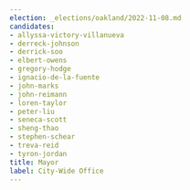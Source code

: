 ```yaml
---
election: _elections/oakland/2022-11-08.md
candidates:
- allyssa-victory-villanueva
- derreck-johnson
- derrick-soo
- elbert-owens
- gregory-hodge
- ignacio-de-la-fuente
- john-marks
- john-reimann
- loren-taylor
- peter-liu
- seneca-scott
- sheng-thao
- stephen-schear
- treva-reid
- tyron-jordan
title: Mayor
label: City-Wide Office
---
```


